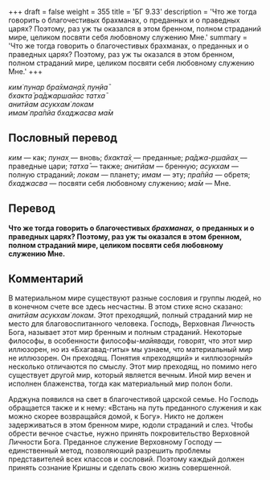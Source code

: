 +++
draft = false
weight = 355
title = 'БГ 9.33'
description = 'Что же тогда говорить о благочестивых брахманах, о преданных и о праведных царях? Поэтому, раз уж ты оказался в этом бренном, полном страданий мире, целиком посвяти себя любовному служению Мне.'
summary = 'Что же тогда говорить о благочестивых брахманах, о преданных и о праведных царях? Поэтому, раз уж ты оказался в этом бренном, полном страданий мире, целиком посвяти себя любовному служению Мне.'
+++

_ким̇ пунар бра̄хман̣а̄х̣ пун̣йа̄  
бхакта̄ ра̄джаршайас татха̄  
анитйам асукхам̇ локам  
имам̇ пра̄пйа бхаджасва ма̄м_

## Пословный перевод

_ким_ — как; _пунах̣_ — вновь; _бхакта̄х̣_ — преданные; _ра̄джа_\-_р̣шайах̣_ — праведные цари; _татха̄_ — также; _анитйам_ — бренную; _асукхам_ — полную страданий; _локам_ — планету; _имам_ — эту; _пра̄пйа_ — обретя; _бхаджасва_ — посвяти себя любовному служению; _ма̄м_ — Мне.

## Перевод

**Что же тогда говорить о благочестивых _брахманах,_ о преданных и о праведных царях? Поэтому, раз уж ты оказался в этом бренном, полном страданий мире, целиком посвяти себя любовному служению Мне.**

## Комментарий

В материальном мире существуют разные сословия и группы людей, но в конечном счете все здесь несчастны. В этом стихе ясно сказано: _анитйам асукхам̇ локам_. Этот преходящий, полный страданий мир не место для благовоспитанного человека. Господь, Верховная Личность Бога, называет этот мир бренным и полным страданий. Некоторые философы, в особенности философы-_майявади,_ говорят, что этот мир иллюзорен, но из «Бхагавад-гиты» мы узнаем, что материальный мир не иллюзорен. Он преходящ. Понятия «преходящий» и «иллюзорный» несколько отличаются по смыслу. Этот мир преходящ, но помимо него существует другой мир, который является вечным. Иной мир вечен и исполнен блаженства, тогда как материальный мир полон боли.

Арджуна появился на свет в благочестивой царской семье. Но Господь обращается также и к нему: «Встань на путь преданного служения и как можно скорее возвращайся домой, к Богу». Никто не должен задерживаться в этом бренном мире, юдоли страданий и слез. Чтобы обрести вечное счастье, нужно принять покровительство Верховной Личности Бога. Преданное служение Верховному Господу — единственный метод, позволяющий разрешить проблемы представителей всех классов и сословий. Поэтому каждый должен принять сознание Кришны и сделать свою жизнь совершенной.

